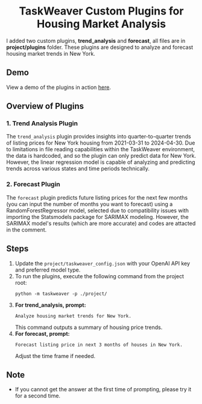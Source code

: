 <h1 align="center">TaskWeaver Custom Plugins for Housing Market Analysis</h1>
I added two custom plugins, <strong>trend_analysis</strong> and <strong>forecast</strong>, all files are in <strong>project/plugins</strong> folder. These plugins are designed to analyze and forecast housing market trends in New York.

<h2>Demo</h2>
View a demo of the plugins in action <a href="https://drive.google.com/file/d/1_pVilgWv5WXtr2yW4Opxuj1YgLqmpOfQ/view?usp=sharing">here</a>.

<h2>Overview of Plugins</h2>
<h3>1. Trend Analysis Plugin</h3>
The <code>trend_analysis</code> plugin provides insights into quarter-to-quarter trends of listing prices for New York housing from 2021-03-31 to 2024-04-30. Due to limitations in file reading capabilities within the TaskWeaver environment, the data is hardcoded, and so the plugin can only predict data for New York. However, the linear regression model is capable of analyzing and predicting trends across various states and time periods technically.

<h3>2. Forecast Plugin</h3>
The <code>forecast</code> plugin predicts future listing prices for the next few months (you can input the number of months you want to forecast) using a RandomForestRegressor model, selected due to compatibility issues with importing the Statsmodels package for SARIMAX modeling. However, the SARIMAX model's results (which are more accurate) and codes are attacted in the comment.

<h2>Steps</h2>
<ol>
<li>Update the <code>project/taskweaver_config.json</code> with your OpenAI API key and preferred model type.</li>
<li>To run the plugins, execute the following command from the project root: <pre><code>python -m taskweaver -p ./project/</code></pre></li>
<li><strong>For <strong>trend_analysis</strong>, prompt:</strong>
<pre><code>Analyze housing market trends for New York.</code></pre>
This command outputs a summary of housing price trends.</li>
<li><strong>For <strong>forecast</strong>, prompt:</strong>
<pre><code>Forecast listing price in next 3 months of houses in New York.</code></pre>
Adjust the time frame if needed.</li>
</ol>

<h2>Note</h2>
<ul>
<li>If you cannot get the answer at the first time of prompting, please try it for a second time.</li>
</ul>

